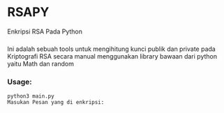 # RSAPY
 Enkripsi RSA Pada Python

### 
Ini adalah sebuah tools untuk mengihitung kunci publik dan private pada Kriptografi RSA secara manual
menggunakan library bawaan dari python yaitu Math dan random

### Usage:
```
python3 main.py
Masukan Pesan yang di enkripsi: 
```